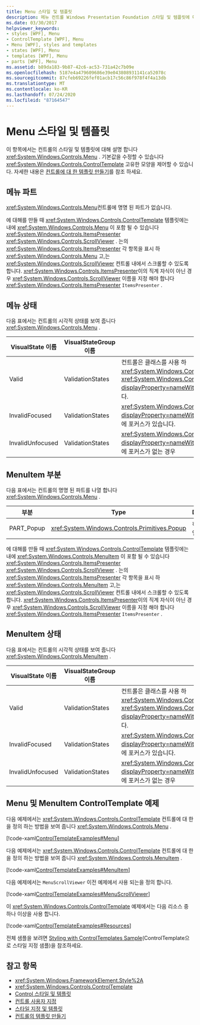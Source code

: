 ```yaml
---
title: Menu 스타일 및 템플릿
description: 메뉴 컨트롤 Windows Presentation Foundation 스타일 및 템플릿에 대해 알아봅니다. ControlTemplate를 수정 하 여 컨트롤에 고유한 모양을 제공 합니다.
ms.date: 03/30/2017
helpviewer_keywords:
- styles [WPF], Menu
- ControlTemplate [WPF], Menu
- Menu [WPF], styles and templates
- states [WPF], Menu
- templates [WPF], Menu
- parts [WPF], Menu
ms.assetid: b89da183-9b87-42c6-ac53-731a42c7b09e
ms.openlocfilehash: 5187e4a479609686e39e043808931141ca52078c
ms.sourcegitcommit: 87cfeb69226fef01acb17c56c86f978f4f4a13db
ms.translationtype: MT
ms.contentlocale: ko-KR
ms.lasthandoff: 07/24/2020
ms.locfileid: "87164547"
---
```

# <a name="menu-styles-and-templates"></a>Menu 스타일 및 템플릿
이 항목에서는 컨트롤의 스타일 및 템플릿에 대해 설명 합니다 <xref:System.Windows.Controls.Menu> . 기본값을 수정할 수 있습니다 <xref:System.Windows.Controls.ControlTemplate> 고유한 모양을 제어할 수 있습니다. 자세한 내용은 [컨트롤에 대 한 템플릿 만들기](../../../desktop-wpf/themes/how-to-create-apply-template.md)를 참조 하세요.  
  
## <a name="menu-parts"></a>메뉴 파트  
 <xref:System.Windows.Controls.Menu>컨트롤에 명명 된 파트가 없습니다.  
  
 에 대해를 만들 때 <xref:System.Windows.Controls.ControlTemplate> 템플릿에는 내에 <xref:System.Windows.Controls.Menu> 이 포함 될 수 있습니다 <xref:System.Windows.Controls.ItemsPresenter> <xref:System.Windows.Controls.ScrollViewer> . 는의 <xref:System.Windows.Controls.ItemsPresenter> 각 항목을 표시 하 <xref:System.Windows.Controls.Menu> 고,는 <xref:System.Windows.Controls.ScrollViewer> 컨트롤 내에서 스크롤할 수 있도록 합니다.  <xref:System.Windows.Controls.ItemsPresenter>이의 직계 자식이 아닌 경우 <xref:System.Windows.Controls.ScrollViewer> 이름을 지정 해야 합니다 <xref:System.Windows.Controls.ItemsPresenter> `ItemsPresenter` .  
  
## <a name="menu-states"></a>메뉴 상태  
 다음 표에서는 컨트롤의 시각적 상태를 보여 줍니다 <xref:System.Windows.Controls.Menu> .  
  
|VisualState 이름|VisualStateGroup 이름|설명|  
|-|-|-|  
|Valid|ValidationStates|컨트롤은 클래스를 사용 하 <xref:System.Windows.Controls.Validation> 고 <xref:System.Windows.Controls.Validation.HasError%2A?displayProperty=nameWithType> 연결 된 속성은 `false` 입니다.|  
|InvalidFocused|ValidationStates|<xref:System.Windows.Controls.Validation.HasError%2A?displayProperty=nameWithType>연결 된 속성은 `true` 컨트롤에 포커스가 있습니다.|  
|InvalidUnfocused|ValidationStates|<xref:System.Windows.Controls.Validation.HasError%2A?displayProperty=nameWithType>연결 된 속성이 `true` 컨트롤에 포커스가 없는 경우|  
  
## <a name="menuitem-parts"></a>MenuItem 부분  
 다음 표에서는 컨트롤의 명명 된 파트를 나열 합니다 <xref:System.Windows.Controls.Menu> .  
  
|부분|Type|Description|  
|-|-|-|  
|PART_Popup|<xref:System.Windows.Controls.Primitives.Popup>|하위 메뉴의 영역입니다.|  
  
 에 대해를 만들 때 <xref:System.Windows.Controls.ControlTemplate> 템플릿에는 내에 <xref:System.Windows.Controls.MenuItem> 이 포함 될 수 있습니다 <xref:System.Windows.Controls.ItemsPresenter> <xref:System.Windows.Controls.ScrollViewer> . 는의 <xref:System.Windows.Controls.ItemsPresenter> 각 항목을 표시 하 <xref:System.Windows.Controls.MenuItem> 고,는 <xref:System.Windows.Controls.ScrollViewer> 컨트롤 내에서 스크롤할 수 있도록 합니다.  <xref:System.Windows.Controls.ItemsPresenter>이의 직계 자식이 아닌 경우 <xref:System.Windows.Controls.ScrollViewer> 이름을 지정 해야 합니다 <xref:System.Windows.Controls.ItemsPresenter> `ItemsPresenter` .  
  
## <a name="menuitem-states"></a>MenuItem 상태  
 다음 표에서는 컨트롤의 시각적 상태를 보여 줍니다 <xref:System.Windows.Controls.MenuItem> .  
  
|VisualState 이름|VisualStateGroup 이름|설명|  
|-|-|-|  
|Valid|ValidationStates|컨트롤은 클래스를 사용 하 <xref:System.Windows.Controls.Validation> 고 <xref:System.Windows.Controls.Validation.HasError%2A?displayProperty=nameWithType> 연결 된 속성은 `false` 입니다.|  
|InvalidFocused|ValidationStates|<xref:System.Windows.Controls.Validation.HasError%2A?displayProperty=nameWithType>연결 된 속성은 `true` 컨트롤에 포커스가 있습니다.|  
|InvalidUnfocused|ValidationStates|<xref:System.Windows.Controls.Validation.HasError%2A?displayProperty=nameWithType>연결 된 속성이 `true` 컨트롤에 포커스가 없는 경우|  
  
## <a name="menu-and-menuitem-controltemplate-example"></a>Menu 및 MenuItem ControlTemplate 예제  
 다음 예제에서는 <xref:System.Windows.Controls.ControlTemplate> 컨트롤에 대 한을 정의 하는 방법을 보여 줍니다 <xref:System.Windows.Controls.Menu> .  
  
 [!code-xaml[ControlTemplateExamples#Menu](~/samples/snippets/csharp/VS_Snippets_Wpf/ControlTemplateExamples/CS/resources/menu.xaml#menu)]  
  
 다음 예제에서는 <xref:System.Windows.Controls.ControlTemplate> 컨트롤에 대 한을 정의 하는 방법을 보여 줍니다 <xref:System.Windows.Controls.MenuItem> .  
  
 [!code-xaml[ControlTemplateExamples#MenuItem](~/samples/snippets/csharp/VS_Snippets_Wpf/ControlTemplateExamples/CS/resources/menu.xaml#menuitem)]  
  
 다음 예제에서는 `MenuScrollViewer` 이전 예제에서 사용 되는을 정의 합니다.  
  
 [!code-xaml[ControlTemplateExamples#MenuScrollViewer](~/samples/snippets/csharp/VS_Snippets_Wpf/ControlTemplateExamples/CS/resources/menu.xaml#menuscrollviewer)]  
  
 이 <xref:System.Windows.Controls.ControlTemplate> 예제에서는 다음 리소스 중 하나 이상을 사용 합니다.  
  
 [!code-xaml[ControlTemplateExamples#Resources](~/samples/snippets/csharp/VS_Snippets_Wpf/ControlTemplateExamples/CS/resources/shared.xaml#resources)]  
  
 전체 샘플을 보려면 [Styling with ControlTemplates Sample](https://github.com/Microsoft/WPF-Samples/tree/master/Styles%20&%20Templates/IntroToStylingAndTemplating)(ControlTemplate으로 스타일 지정 샘플)을 참조하세요.  
  
## <a name="see-also"></a>참고 항목

- <xref:System.Windows.FrameworkElement.Style%2A>
- <xref:System.Windows.Controls.ControlTemplate>
- [Control 스타일 및 템플릿](control-styles-and-templates.md)
- [컨트롤 사용자 지정](control-customization.md)
- [스타일 지정 및 템플릿](../../../desktop-wpf/fundamentals/styles-templates-overview.md)
- [컨트롤의 템플릿 만들기](../../../desktop-wpf/themes/how-to-create-apply-template.md)
